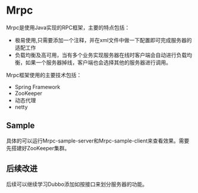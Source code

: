 # Mrpc

Mrpc是使用Java实现的RPC框架，主要的特点包括：

* 极易使用,只需要添加一个注释，并在xml文件中做一下配置即可完成服务器的适配工作
* 负载均衡及高可用，当有多个业务实现服务器在线时客户端会自动进行负载均衡，如果一个服务器掉线，客户端也会选择其他的服务器进行调用。

Mrpc框架使用的主要技术包括：

* Spring Framework
* ZooKeeper
* 动态代理
* netty

## Sample

具体的可以运行Mrpc-sample-server和Mrpc-sample-client来查看效果。需要先搭建好ZooKeeper集群。

## 后续改进

后续可以继续学习Dubbo添加如按接口来划分服务器的功能。
